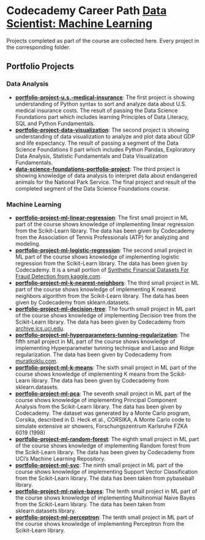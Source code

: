# Codecademy Career Path [Data Scientist: Machine Learning](https://www.codecademy.com/learn/paths/data-science)
Projects completed as part of the course are collected here. Every project in the corresponding folder.

## Portfolio Projects
### Data Analysis
- [__portfolio-project-u.s.-medical-insurance__](portfolio-project-u.s.-medical-insurance/us-medical-insurance-costs.ipynb): The first project is showing understanding of Python syntax to sort and analyze data about U.S. medical insurance costs. The result of passing the Data Science Foundations part which includes learning Principles of Data Literacy, SQL and Python Fundamentals.
- [__portfolio-project-data-visualization__](portfolio-project-data-visualization/life_expectancy_gdp.ipynb): The second project is showing understanding of data visualization to analyze and plot data about GDP and life expectancy. The result of passing a segment of the Data Science Foundations II part which includes Python Pandas, Exploratory Data Analysis, Statistic Fundamentals and Data Visualization Fundamentals.
- [__data-science-foundations-portfolio-project__](data-science-foundations-portfolio-project/biodiversity.ipynb): The third project is showing knowledge of data analysis to interpret data about endangered animals for the National Park Service. The final project and result of the completed segment of the Data Science Foundations course.
### Machine Learning
- [__portfolio-project-ml-linear-regression__](portfolio-project-ml-linear-regression/tennis_ace_starting.ipynb): The first small project in ML part of the course shows knowledge of implementing linear regression from the Scikit-Learn library. The data has been given by Codecademy from the Association of Tennis Professionals (ATP) for analyzing and modeling.
- [__portfolio-project-ml-logistic-regression__](portfolio-project-ml-logistic-regression/transactions.ipynb): The second small project in ML part of the course shows knowledge of implementing logistic regression from the Scikit-Learn library. The data has been given by Codecademy. It is a small portion of [Synthetic Financial Datasets For Fraud Detection from kaggle.com](https://www.kaggle.com/datasets/ealaxi/paysim1).
- [__portfolio-project-ml-k-nearest-neighbors__](portfolio-project-ml-k-nearest-neighbors/breast_cancer.ipynb): The third small project in ML part of the course shows knowledge of implementing K nearest neighbors algorithm from the Scikit-Learn library. The data has been given by Codecademy from sklearn.datasets.
- [__portfolio-project-ml-decision-tree__](portfolio-project-ml-decision-tree/flags.ipynb): The fourth small project in ML part of the course shows knowledge of implementing Decision tree from the Scikit-Learn library. The data has been given by Codecademy from [archive.ics.uci.edu](https://archive.ics.uci.edu/ml/machine-learning-databases/flags/flag.data).
- [__portfolio-project-ml-hyperparameters-tunning-regularization__](portfolio-project-ml-hyperparameters-tunning-regularization/raising_dataset.ipynb): The fifth small project in ML part of the course shows knowledge of implementing Hyperparameter tunning technique and Lasso and Ridge regularization. The data has been given by Codecademy from [muratkoklu.com](https://www.muratkoklu.com/datasets/).
- [__portfolio-project-ml-k-means__](portfolio-project-ml-k-means/digits.ipynb): The sixth small project in ML part of the course shows knowledge of implementing K means from the Scikit-Learn library. The data has been given by Codecademy from sklearn.datasets.
- [__portfolio-project-ml-pca__](portfolio-project-ml-pca/classes.ipynb): The seventh small project in ML part of the course shows knowledge of implementing Principal Component Analysis from the Scikit-Learn library. The data has been given by Codecademy. The dataset was generated by a Monte Carlo program, Corsika, described in D. Heck et al., CORSIKA, A Monte Carlo code to simulate extensive air showers, Forschungszentrum Karlsruhe FZKA 6019 (1998)
- [__portfolio-project-ml-random-forest__](portfolio-project-ml-random-forest/census.ipynb): The eighth small project in ML part of the course shows knowledge of implementing Random forest from the Scikit-Learn library. The data has been given by Codecademy from UCI’s Machine Learning Repository.
- [__portfolio-project-ml-svc__](portfolio-project-ml-svc/baseball_data.ipynb): The ninth small project in ML part of the course shows knowledge of implementing Support Vector Classification from the Scikit-Learn library. The data has been taken from pybaseball library.
- [__portfolio-project-ml-naive-bayes__](portfolio-project-ml-naive-bayes/emails.ipynb): The tenth small project in ML part of the course shows knowledge of implementing Multinomial Naive Bayes from the Scikit-Learn library. The data has been taken from sklearn.datasets library.
- [__portfolio-project-ml-perceptron__](portfolio-project-ml-perceptron/logic_gates.ipynb): The tenth small project in ML part of the course shows knowledge of implementing Perceptron from the Scikit-Learn library.
